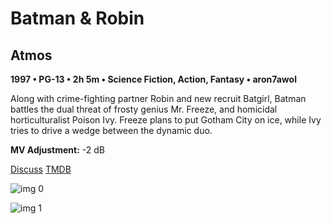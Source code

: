 # Batman & Robin

## Atmos

**1997 • PG-13 • 2h 5m • Science Fiction, Action, Fantasy • aron7awol**

Along with crime-fighting partner Robin and new recruit Batgirl, Batman battles the dual threat of frosty genius Mr. Freeze, and homicidal horticulturalist Poison Ivy. Freeze plans to put Gotham City on ice, while Ivy tries to drive a wedge between the dynamic duo.

**MV Adjustment:** -2 dB

[Discuss](https://www.avsforum.com/threads/bass-eq-for-filtered-movies.2995212/post-58154126)  [TMDB](415)

![img 0](https://i.imgur.com/RABVu0o.jpg)

![img 1](https://i.imgur.com/vlA2azt.jpg)

